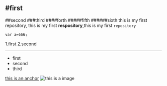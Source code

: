 #first
---
##second
###third
####forth
#####fifth
######sixth
this is my first repository, this is my first <strong>respository</strong>,this is my first `repository`
```
var a=666;
```
1.first
2.second

---
- first
- second
- third

[this is an anchor](https://www.baidu.com/)
![this is a image](https://www.baidu.com/img/baidu_jgylogo3.gif)
